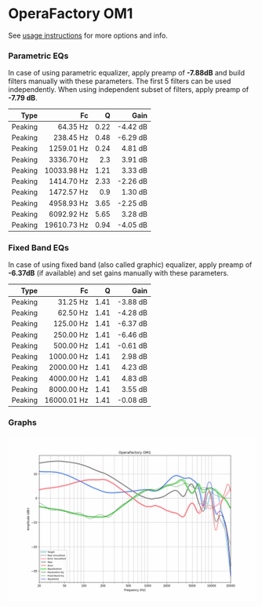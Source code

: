 # OperaFactory OM1
See [usage instructions](https://github.com/jaakkopasanen/AutoEq#usage) for more options and info.

### Parametric EQs
In case of using parametric equalizer, apply preamp of **-7.88dB** and build filters manually
with these parameters. The first 5 filters can be used independently.
When using independent subset of filters, apply preamp of **-7.79 dB**.

| Type    | Fc          |    Q | Gain     |
|--------:|------------:|-----:|---------:|
| Peaking | 64.35 Hz    | 0.22 | -4.42 dB |
| Peaking | 238.45 Hz   | 0.48 | -6.29 dB |
| Peaking | 1259.01 Hz  | 0.24 | 4.81 dB  |
| Peaking | 3336.70 Hz  | 2.3  | 3.91 dB  |
| Peaking | 10033.98 Hz | 1.21 | 3.33 dB  |
| Peaking | 1414.70 Hz  | 2.33 | -2.26 dB |
| Peaking | 1472.57 Hz  | 0.9  | 1.30 dB  |
| Peaking | 4958.93 Hz  | 3.65 | -2.25 dB |
| Peaking | 6092.92 Hz  | 5.65 | 3.28 dB  |
| Peaking | 19610.73 Hz | 0.94 | -4.05 dB |

### Fixed Band EQs
In case of using fixed band (also called graphic) equalizer, apply preamp of **-6.37dB**
(if available) and set gains manually with these parameters.

| Type    | Fc          |    Q | Gain     |
|--------:|------------:|-----:|---------:|
| Peaking | 31.25 Hz    | 1.41 | -3.88 dB |
| Peaking | 62.50 Hz    | 1.41 | -4.28 dB |
| Peaking | 125.00 Hz   | 1.41 | -6.37 dB |
| Peaking | 250.00 Hz   | 1.41 | -6.46 dB |
| Peaking | 500.00 Hz   | 1.41 | -0.61 dB |
| Peaking | 1000.00 Hz  | 1.41 | 2.98 dB  |
| Peaking | 2000.00 Hz  | 1.41 | 4.23 dB  |
| Peaking | 4000.00 Hz  | 1.41 | 4.83 dB  |
| Peaking | 8000.00 Hz  | 1.41 | 3.55 dB  |
| Peaking | 16000.01 Hz | 1.41 | -0.08 dB |

### Graphs
![](./OperaFactory%20OM1.png)
